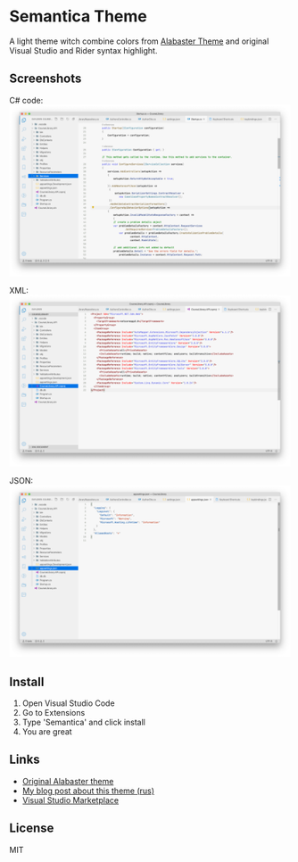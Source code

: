 # Semantica Theme

A light theme witch combine colors from [Alabaster Theme](https://github.com/tonsky/vscode-theme-alabaster) and original Visual Studio and Rider syntax highlight.

## Screenshots

C# code:
![C# code](./assets/csharp.png)

XML:
![XML](./assets/xml.png)

JSON:
![JSON](./assets/json.png)

## Install

1. Open Visual Studio Code
2. Go to Extensions
3. Type 'Semantica' and click install
4. You are great

## Links

- [Original Alabaster theme](https://github.com/tonsky/vscode-theme-alabaster)
- [My blog post about this theme (rus)](https://stefaniuk.website/all/semantica-tema-dlya-visual-studio-code/)
- [Visual Studio Marketplace](https://marketplace.visualstudio.com/items?itemName=bogdanstefanjuk.theme-semantica)

## License

MIT


